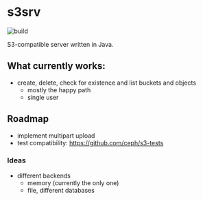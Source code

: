 # s3srv

![build](https://api.travis-ci.org/jenshadlich/s3srv.svg)

S3-compatible server written in Java.

## What currently works:
* create, delete, check for existence and list buckets and objects
  * mostly the happy path
  * single user

## Roadmap

* implement multipart upload
* test compatibility: https://github.com/ceph/s3-tests

### Ideas

* different backends
  * memory (currently the only one)
  * file, different databases
